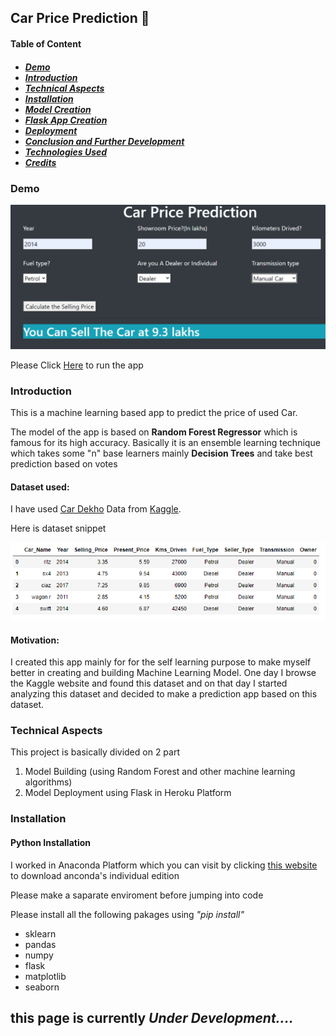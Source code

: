 <h2>Car Price Prediction 🚗</h2>
<h4>Table of Content
<h5><ul>
<li><a href="#demo">Demo</a></li>
<li><a href="#intro">Introduction</a></li>
<li><a href="#technical">Technical Aspects</a></li>
<li><a href ="#installation">Installation</a></li>
<li><a href="#">Model Creation</a></li>
<li><a href="#">Flask App Creation</a></li>
<li><a href="#">Deployment</a></li>
<li><a href="#">Conclusion and Further Development</a></li>
<li><a href="#">Technologies Used</a></li>
<li><a href="#">Credits</a></li>
</ul>
<h3 id="demo">Demo</h2>
<img src="demo.png"/>
<p>Please Click <a href="https://carpricespredictionml.herokuapp.com/"> Here</a> to run the app</h3>
<h3 id="intro">Introduction</h3>
<p>This is a machine learning based app to predict the price of used Car.</p>
<p>The model of the app is based on <b>Random Forest Regressor</b> which is famous for its high accuracy. Basically it is an ensemble learning technique which takes some "n" base learners mainly <b>Decision Trees</b> and take best prediction based on votes</p>
<h4>Dataset used:</h4>
<p>I have used <a href="https://www.kaggle.com/nehalbirla/vehicle-dataset-from-cardekho">Car Dekho</a> Data from <a href='https://www.kaggle.com/'>Kaggle</a>.</p>
<p>Here is dataset snippet</p>
<img src="data.png"/>
<h4>Motivation:</h4>
<p>I created this app mainly for for the self learning purpose to make myself better in creating and building Machine Learning Model. One day I browse the Kaggle website and found this dataset and on that day I started analyzing this dataset and decided to make a prediction app based on this dataset.</p>

<h3 id='technical'>Technical Aspects</h3>
<p>This project is basically divided on 2 part</p>
<ol>
<li>Model Building (using Random Forest and other machine learning algorithms) </li>
<li>Model Deployment using Flask in Heroku Platform
</ol>
<h3 id="installation">Installation</h3>
<h4>Python Installation</h4>
<p>I worked in Anaconda Platform which you can visit by clicking <a href='https://www.anaconda.com/products/individual'>this website</a> to download anconda's individual edition</p>
<p>Please make a saparate enviroment before jumping into code</p> 
<p>Please install all the following pakages using <i>"pip install"</i>
<ul><li>sklearn</li><li>pandas</li><li>numpy</li><li>flask</li><li>matplotlib</li><li>seaborn</li></ul>

<h2>this page is currently <i>Under Development....</i></h2>

